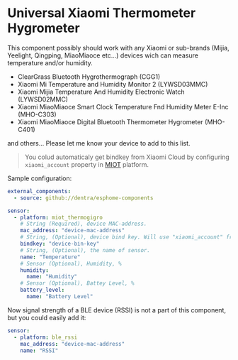 # Universal Xiaomi Thermometer Hygrometer

This component possibly should work with any Xiaomi or sub-brands (Mijia, Yeelight, Qingping, MiaoMiaoce etc...) devices wich can measure temperature and/or humidity.

* ClearGrass Bluetooth Hygrothermograph (CGG1)
* Xiaomi Mi Temperature and Humidity Monitor 2 (LYWSD03MMC)
* Xiaomi Mijia Temperature And Humidity Electronic Watch (LYWSD02MMC)
* Xiaomi MiaoMiaoce Smart Clock Temperature Fnd Humidity Meter E-Inc (MHO-C303)
* Xiaomi MiaoMiaoce Digital Bluetooth Thermometer Hygrometer (MHO-C401)

and others... Please let me know your device to add to this list.

> You colud automaticaly get bindkey from Xiaomi Cloud by configuring `xiaomi_account` property in [MIOT](../miot/) platform.

Sample configuration:
```yaml
external_components:
  - source: github://dentra/esphome-components

sensor:
  - platform: miot_thermogigro
    # String (Required), device MAC-address.
    mac_address: "device-mac-address"
    # String, (Optional), device bind key. Will use "xiaomi_account" from "miot" if absent to automaticaly get the bindkey.
    bindkey: "device-bin-key"
    # String, (Optional), the name of sensor.
    name: "Temperature"
    # Sensor (Optional), Humidity, %
    humidity:
      name: "Humidity"
    # Sensor (Optional), Battey Level, %
    battery_level:
      name: "Battery Level"
```

Now signal strength of a BLE device (RSSI) is not a part of this component, but you could easily add it:
```yaml
sensor:
  - platform: ble_rssi
    mac_address: "device-mac-address"
    name: "RSSI"
```

